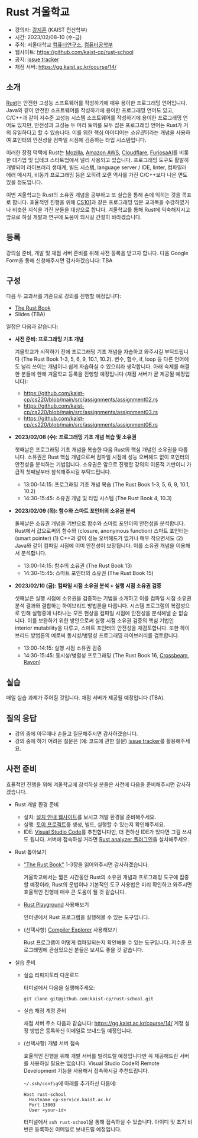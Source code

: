 # Rust 겨울학교


- 강의자: [강지훈](https://cp.kaist.ac.kr/jeehoon.kang) (KAIST 전산학부)
- 시간: 2023/02/08-10 (수-금)
- 주최: 서울대학교 [컴퓨터연구소](https://ict.snu.ac.kr/), [컴퓨터공학부](https://cse.snu.ac.kr/)
- 웹사이트: <https://github.com/kaist-cp/rust-school>
- 공지: [issue tracker](https://github.com/kaist-cp/rust-school/issues?q=is%3Aissue+is%3Aopen+label%3Aannouncement)
- 채점 서버: <https://gg.kaist.ac.kr/course/14/>


## 소개

[Rust](https://www.rust-lang.org/)는 안전한 고성능 소프트웨어를 작성하기에 매우 용이한 프로그래밍 언어입니다.
Java와 같이 안전한 소프트웨어를 작성하기에 용이한 프로그래밍 언어도 있고, C/C++과 같이 저수준 고성능 시스템 소프트웨어를 작성하기에 용이한 프로그래밍 언어도 있지만,
안전성과 고성능 두 마리 토끼를 모두 잡은 프로그래밍 언어는 Rust가 거의 유일하다고 할 수 있습니다.
이를 위한 핵심 아이디어는 *소유권*이라는 개념을 사용하여 포인터의 안전성을 컴파일 시점에 검증하는 타입 시스템입니다.

이러한 장점 덕택에 Rust는 [Mozilla](https://www.mozilla.org/), [Amazon AWS](https://aws.amazon.com/), [Cloudflare](https://www.cloudflare.com/), [FuriosaAI](https://www.furiosa.ai/)를 비롯한 대기업 및 딥테크 스타트업에서 널리 사용되고 있습니다.
프로그래밍 도구도 활발히 개발되어 라이브러리 생태계, 빌드 시스템, language server / IDE, linter, 컴파일러 에러 메시지, 비동기 프로그래밍 등은 오히려 오랜 역사를 가진 C/C++보다 나은 면도 있을 정도입니다.

이번 겨울학교는 Rust의 소유권 개념을 공부하고 또 실습을 통해 손에 익히는 것을 목표로 합니다.
효율적인 진행을 위해 [CS101](https://cs101.kaist.ac.kr/)과 같은 프로그래밍 입문 교과목을 수강하였거나 비슷한 지식을 가진 분들을 대상으로 합니다.
겨울학교를 통해 Rust에 익숙해지시고 앞으로 하실 개발과 연구에 도움이 되시길 간절히 바라겠습니다.


## 등록

강의실 준비, 개발 및 채점 서버 준비를 위해 사전 등록을 받고자 합니다.
다음 Google Form을 통해 신청해주시면 감사하겠습니다: TBA


## 구성

다음 두 교과서를 기준으로 강의를 진행할 예정입니다:

- [The Rust Book](https://doc.rust-lang.org/book/)
- Slides (TBA)


일정은 다음과 같습니다:

- **사전 준비: 프로그래밍 기초 개념**

  겨울학교가 시작하기 전에 프로그래밍 기초 개념을 자습하고 와주시길 부탁드립니다 (The Rust Book 1-3, 5, 6, 9, 10.1, 10.2).
  변수, 함수, if, loop 등 다른 언어에도 널리 쓰이는 개념이니 쉽게 자습하실 수 있으리라 생각합니다.
  아래 숙제를 해결한 분들에 한해 겨울학교 등록을 진행할 예정입니다 (채점 서버가 곧 제공될 예정입니다):

  + <https://github.com/kaist-cp/cs220/blob/main/src/assignments/assignment02.rs>
  + <https://github.com/kaist-cp/cs220/blob/main/src/assignments/assignment03.rs>
  + <https://github.com/kaist-cp/cs220/blob/main/src/assignments/assignment06.rs>

- **2023/02/08 (수): 프로그래밍 기초 개념 복습 및 소유권**

  첫째날은 프로그래밍 기초 개념을 복습한 다음 Rust의 핵심 개념인 소유권을 다룹니다.
  소유권은 Rust 핵심 개념으로써 컴파일 시점에 성능 오버헤드 없이 포인터의 안전성을 분석하는 기법입니다.
  소유권은 앞으로 진행할 강의의 이론적 기반이니 가급적 첫째날부터 참석해주시길 부탁드립니다.

  + 13:00-14:15: 프로그래밍 기초 개념 복습 (The Rust Book 1-3, 5, 6, 9, 10.1, 10.2)
  + 14:30-15:45: 소유권 개념 및 타입 시스템 (The Rust Book 4, 10.3)

- **2023/02/09 (목): 함수와 스마트 포인터의 소유권 분석**

  둘째날은 소유권 개념을 기반으로 함수와 스마트 포인터의 안전성을 분석합니다.
  Rust에서 값으로써의 함수와 (closure, anonymous function) 스마트 포인터는 (smart pointer)
  (1) C++과 같이 성능 오버헤드가 없거나 매우 작으면서도 (2) Java와 같이 컴파일 시점에 이미 안전성이 보장됩니다.
  이를 소유권 개념을 이용해서 분석합니다.

  + 13:00-14:15: 함수의 소유권 (The Rust Book 13)
  + 14:30-15:45: 스마트 포인터의 소유권 (The Rust Book 15)

- **2023/02/10 (금): 컴파일 시점 소유권 분석 + 실행 시점 소유권 검증**

  셋째날은 실행 시점에 소유권을 검증하는 기법을 소개하고 이를 컴파일 시점 소유권 분석 결과와 결합하는 하이브리드 방법론을 다룹니다.
  시스템 프로그램의 복잡성으로 인해 실행중에 나타나는 모든 현상을 컴파일 시점에 안전성을 분석해낼 순 없습니다.
  이를 보완하기 위한 방안으로써 실행 시점 소유권 검증의 핵심 기법인 interior mutability을 다루고, 스마트 포인터의 안전성을 재검토합니다.
  또한 하이브리드 방법론의 예로써 동시성/병렬성 프로그래밍 라이브러리를 검토합니다.

  + 13:00-14:15: 실행 시점 소유권 검증
  + 14:30-15:45: 동시성/병렬성 프로그래밍 (The Rust Book 16, [Crossbeam](https://docs.rs/crossbeam/latest/crossbeam/), [Rayon](https://docs.rs/rayon/latest/rayon/))


## 실습

매일 실습 과제가 주어질 것입니다. 채점 서버가 제공될 예정입니다 (TBA).


## 질의 응답

- 강의 중에 아무때나 손들고 질문해주시면 감사하겠습니다.
- 강의 중에 하기 어려운 질문은 (예: 코드에 관한 질문) [issue tracker](https://github.com/kaist-cp/rust-school/issues)를 활용해주세요.


## 사전 준비

효율적인 진행을 위해 겨울학교에 참석하실 분들은 사전에 다음을 준비해주시면 감사하겠습니다.

- Rust 개발 환경 준비

  + 설치: [설치 안내 웹사이트](https://doc.rust-lang.org/book/ch01-01-installation.html)를 보시고 개발 환경을 준비해주세요.
  + 실행: [토이 프로젝트](https://doc.rust-lang.org/book/ch02-00-guessing-game-tutorial.html)를 생성, 빌드, 실행할 수 있는지 확인해주세요.
  + IDE: [Visual Studio Code](https://code.visualstudio.com/)를 추천합니다만, 더 편하신 IDE가 있다면 그걸 쓰셔도 됩니다.
    서버에 접속하실 거라면 [Rust analyzer 플러그인](https://marketplace.visualstudio.com/items?itemName=rust-lang.rust-analyzer)을 설치해주세요.

- Rust 톺아보기

  + ["The Rust Book"](https://doc.rust-lang.org/book/) 1-3장을 읽어와주시면 감사하겠습니다.

    겨울학교에서는 짧은 시간동안 Rust의 소유권 개념과 프로그래밍 도구에 집중할 예정이라,
    Rust의 문법이나 기본적인 도구 사용법은 미리 확인하고 와주시면 효율적인 진행에 매우 큰 도움이 될 것 같습니다.

  + [Rust Playground](https://play.rust-lang.org/) 사용해보기

    인터넷에서 Rust 프로그램을 실행해볼 수 있는 도구입니다.

  + (선택사항) [Compiler Explorer](https://rust.godbolt.org/) 사용해보기

    Rust 프로그램이 어떻게 컴파일되는지 확인해볼 수 있는 도구입니다. 저수준 프로그래밍에 관심있으신 분들은 보셔도 좋을 것 같습니다.

- 실습 준비

  + 실습 리파지토리 다운로드
  
    터미널에서 다음을 실행해주세요:
    
    ```
    git clone git@github.com:kaist-cp/rust-school.git
    ```

  + 실습 채점 계정 준비

    채점 서버 주소 다음과 같습니다: <https://gg.kaist.ac.kr/course/14/>
    계정 설정 방법은 등록하신 이메일로 보내드릴 예정입니다.

  + (선택사항) 개발 서버 접속

    효율적인 진행을 위해 개발 서버를 빌려드릴 예정입니다만 꼭 제공해드린 서버를 사용하실 필요는 없습니다.
    Visual Studio Code의 Remote Development 기능을 사용해서 접속하시길 추천드립니다.

    `~/.ssh/config`에 아래를 추가하신 다음에:

    ```
    Host rust-school
      Hostname cp-service.kaist.ac.kr
      Port 13003
      User <your-id>
    ```

    터미널에서 `ssh rust-school`을 통해 접속하실 수 있습니다.
    아이디 및 초기 비번은 등록하신 이메일로 보내드릴 예정입니다.
